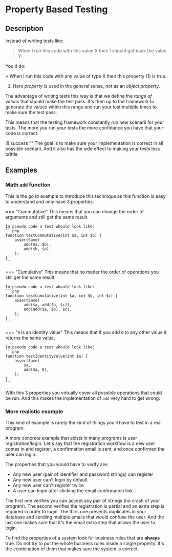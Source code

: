 # Property Based Testing

## Description

Instead of writing tests like:

> When I run this code with this value X then I should get back the value Y.

You'd do:

<div class="annotate" markdown>
> When I run this code with any value of type X then this property (1) is true.
</div>

1. Here _property_ is used in the general sense, not as an _object property_.

The advantage of writing tests this way is that we define the _range of values_ that should make the test pass. It's then up to the framework to generate the values within this range and run your test multiple times to make sure the test pass.

This means that the testing framework constantly run new scenarii for your tests. The more you run your tests the more confidance you have that your code is correct.

!!! success ""
    The goal is to make sure your implementation is correct in all possible scenarii. And it also has the side effect to making your tests less brittle

## Examples

### Math `add` function

This is the _go to_ example to introduce this technique as this function is easy to understand and only have 3 properties:

=== "Commutative"
    This means that you can change the order of arguments and still get the same result.

    In pseudo code a test whould look like:
    ```php
    function testCommutative(int $a, int $b) {
        assertSame(
            add($a, $b),
            add($b, $a),
        );
    }
    ```

=== "Cumulative"
    This means that no matter the order of operations you still get the same result.

    In pseudo code a test whould look like:
    ```php
    function testCumulative(int $a, int $b, int $c) {
        assertSame(
            add($a, add($b, $c)),
            add(add($a, $b), $c),
        );
    }
    ```

=== "`0` is an identity value"
    This means that if you add `0` to any other value it returns the same value.

    In pseudo code a test whould look like:
    ```php
    function testIdentityValue(int $a) {
        assertSame(
            $a,
            add($a, 0),
        );
    }
    ```

With this 3 properties you virtually cover all possible operations that could be run. And this makes the implementation of `add` very hard to get wrong.

### More realistic example

This kind of example is rarely the kind of things you'll have to test in a real program.

A more concrete example that exists in many programs is user registration/login. Let's say that the registration workflow is a new user comes in and register, a confirmation email is sent, and once confirmed the user can login.

The properties that you would have to verify are:

- Any new user (pair of identifier and password strings) can register
- Any new user can't login by default
- Any new user can't register twice
- A user can login after clicking the email confirmation link

The first one verifies you can accept any pair of strings (no crash of your program). The second verifies the registration is partial and an extra step is required in order to login. The thirs one prevents duplicates in your database and sending multiple emails that would confuse the user. And the last one makes sure that it's the email extra step that allows the user to login.

To find the properties of a system look for business rules that are **always** true. Do not try to put the whole business rules inside a single property. It's the combination of them that makes sure the system is correct.
